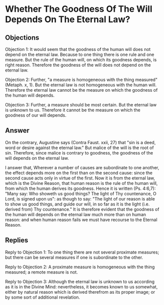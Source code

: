 # Whether The Goodness Of The Will Depends On The Eternal Law?

## Objections

Objection 1: It would seem that the goodness of the human will does not depend on the eternal law. Because to one thing there is one rule and one measure. But the rule of the human will, on which its goodness depends, is right reason. Therefore the goodness of the will does not depend on the eternal law.

Objection 2: Further, "a measure is homogeneous with the thing measured" (Metaph. x, 1). But the eternal law is not homogeneous with the human will. Therefore the eternal law cannot be the measure on which the goodness of the human will depends.

Objection 3: Further, a measure should be most certain. But the eternal law is unknown to us. Therefore it cannot be the measure on which the goodness of our will depends.

## Answer

On the contrary, Augustine says (Contra Faust. xxii, 27) that "sin is a deed, word or desire against the eternal law." But malice of the will is the root of sin. Therefore, since malice is contrary to goodness, the goodness of the will depends on the eternal law.

I answer that, Wherever a number of causes are subordinate to one another, the effect depends more on the first than on the second cause: since the second cause acts only in virtue of the first. Now it is from the eternal law, which is the Divine Reason, that human reason is the rule of the human will, from which the human derives its goodness. Hence it is written (Ps. 4:6,7): "Many say: Who showeth us good things? The light of Thy countenance, O Lord, is signed upon us": as though to say: "The light of our reason is able to show us good things, and guide our will, in so far as it is the light (i.e. derived from) Thy countenance." It is therefore evident that the goodness of the human will depends on the eternal law much more than on human reason: and when human reason fails we must have recourse to the Eternal Reason.

## Replies

Reply to Objection 1: To one thing there are not several proximate measures; but there can be several measures if one is subordinate to the other.

Reply to Objection 2: A proximate measure is homogeneous with the thing measured; a remote measure is not.

Reply to Objection 3: Although the eternal law is unknown to us according as it is in the Divine Mind: nevertheless, it becomes known to us somewhat, either by natural reason which is derived therefrom as its proper image; or by some sort of additional revelation.